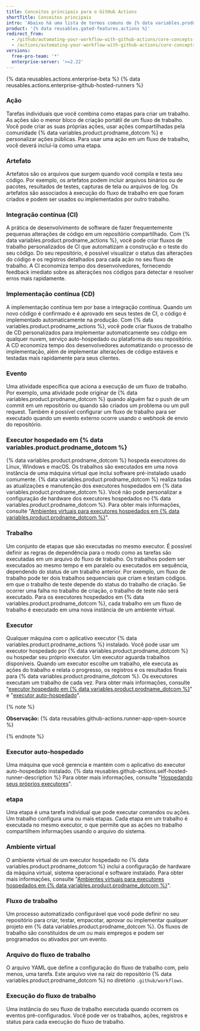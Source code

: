 ```yaml
---
title: Conceitos principais para o GitHub Actions
shortTitle: Conceitos principais
intro: 'Abaixo há uma lista de termos comuns de {% data variables.product.prodname_actions %} que usamos em nossos sites e na documentação de {% data variables.product.prodname_actions %}.'
product: '{% data reusables.gated-features.actions %}'
redirect_from:
  - /github/automating-your-workflow-with-github-actions/core-concepts-for-github-actions
  - /actions/automating-your-workflow-with-github-actions/core-concepts-for-github-actions
versions:
  free-pro-team: '*'
  enterprise-server: '>=2.22'
---
```


{% data reusables.actions.enterprise-beta %}
{% data reusables.actions.enterprise-github-hosted-runners %}

### Ação

Tarefas individuais que você combina como etapas para criar um trabalho. As ações são o menor bloco de criação portátil de um fluxo de trabalho. Você pode criar as suas próprias ações, usar ações compartilhadas pela comunidade {% data variables.product.prodname_dotcom %} e personalizar ações públicas. Para usar uma ação em um fluxo de trabalho, você deverá incluí-la como uma etapa.

### Artefato

Artefatos são os arquivos que surgem quando você compila e testa seu código. Por exemplo, os artefatos podem incluir arquivos binários ou de pacotes, resultados de testes, capturas de tela ou arquivos de log. Os artefatos são associados à execução do fluxo de trabalho em que foram criados e podem ser usados ou implementados por outro trabalho.

### Integração contínua (CI)

A prática de desenvolvimento de software de fazer frequentemente pequenas alterações de código em um repositório compartilhado. Com {% data variables.product.prodname_actions %}, você pode criar fluxos de trabalho personalizados de CI que automatizam a construção e o teste do seu código. Do seu repositório, é possível visualizar o status das alterações do código e os registros detalhados para cada ação no seu fluxo de trabalho. A CI economiza tempo dos desenvolvedores, fornecendo feedback imediato sobre as alterações nos códigos para detectar e resolver erros mais rapidamente.

### Implementação contínua (CD)

A implementação contínua tem por base a integração contínua. Quando um novo código é confirmado e é aprovado em seus testes de CI, o código é implementado automaticamente na produção. Com {% data variables.product.prodname_actions %}, você pode criar fluxos de trabalho de CD personalizados para implementar automaticamente seu código em qualquer nuvem, serviço auto-hospedado ou plataforma do seu repositório. A CD economiza tempo dos desenvolvedores automatizando o processo de implementação, além de implementar alterações de código estáveis e testadas mais rapidamente para seus clientes.

### Evento

Uma atividade específica que aciona a execução de um fluxo de trabalho. Por exemplo, uma atividade pode originar de {% data variables.product.prodname_dotcom %} quando alguém faz o push de um commit em um repositório ou quando são criados um problema ou um pull request. Também é possível configurar um fluxo de trabalho para ser executado quando um evento externo ocorre usando o webhook de envio do repositório.

### Executor hospedado em {% data variables.product.prodname_dotcom %}
{% data variables.product.prodname_dotcom %} hospeda executores do Linux, Windows e macOS. Os trabalhos são executados em uma nova instância de uma máquina virtual que inclui software pré-instalado usado comumente. {% data variables.product.prodname_dotcom %} realiza todas as atualizações e manutenção dos executores hospedados em {% data variables.product.prodname_dotcom %}. Você não pode personalizar a configuração de hardware dos executores hospedados no {% data variables.product.prodname_dotcom %}. Para obter mais informações, consulte "[Ambientes virtuais para executores hospedados em {% data variables.product.prodname_dotcom %}](/github/automating-your-workflow-with-github-actions/virtual-environments-for-github-hosted-runners)".

### Trabalho

Um conjunto de etapas que são executadas no mesmo executor. É possível definir as regras de dependência para o modo como as tarefas são executadas em um arquivo do fluxo de trabalho. Os trabalhos podem ser executados ao mesmo tempo e em paralelo ou executados em sequência, dependendo do status de um trabalho anterior. Por exemplo, um fluxo de trabalho pode ter dois trabalhos sequenciais que criam e testam códigos. em que o trabalho de teste depende do status do trabalho de criação. Se ocorrer uma falha no trabalho de criação, o trabalho de teste não será executado. Para os executores hospedados em {% data variables.product.prodname_dotcom %}, cada trabalho em um fluxo de trabalho é executado em uma nova instância de um ambiente virtual.

### Executor

Qualquer máquina com o aplicativo executor {% data variables.product.prodname_actions %} instalado. Você pode usar um executor hospedado por {% data variables.product.prodname_dotcom %} ou hospedar seu próprio executor. Um executor aguarda trabalhos disponíveis. Quando um executor escolhe um trabalho, ele executa as ações do trabalho e relata o progresso, os registros e os resultados finais para {% data variables.product.prodname_dotcom %}. Os executores executam um trabalho de cada vez. Para obter mais informações, consulte "[executor hospedado em {% data variables.product.prodname_dotcom %}](#github-hosted-runner)" e "[executor auto-hospedado](#self-hosted-runner)".

{% note %}

**Observação:** {% data reusables.github-actions.runner-app-open-source %}

{% endnote %}

### Executor auto-hospedado

Uma máquina que você gerencia e mantém com o aplicativo do executor auto-hospedado instalado. {% data reusables.github-actions.self-hosted-runner-description %} Para obter mais informações, consulte "[Hospedando seus próprios executores](/github/automating-your-workflow-with-github-actions/hosting-your-own-runners)".

### etapa

Uma etapa é uma tarefa individual que pode executar comandos ou ações. Um trabalho configura uma ou mais etapas. Cada etapa em um trabalho é executada no mesmo executor, o que permite que as ações no trabalho compartilhem informações usando o arquivo do sistema.

### Ambiente virtual

O ambiente virtual de um executor hospedado no {% data variables.product.prodname_dotcom %} inclui a configuração de hardware da máquina virtual, sistema operacional e software instalado. Para obter mais informações, consulte "[Ambientes virtuais para executores hospedados em {% data variables.product.prodname_dotcom %}](/github/automating-your-workflow-with-github-actions/virtual-environments-for-github-hosted-runners)".

### Fluxo de trabalho

Um processo automatizado configurável que você pode definir no seu repositório para criar, testar, empacotar, aprovar ou implementar qualquer projeto em {% data variables.product.prodname_dotcom %}. Os fluxos de trabalho são constituídos de um ou mais empregos e podem ser programados ou ativados por um evento.

### Arquivo do fluxo de trabalho

O arquivo YAML que define a configuração do fluxo de trabalho com, pelo menos, uma tarefa. Este arquivo vive na raiz do repositório {% data variables.product.prodname_dotcom %} no diretório `.github/workflows`.

### Execução do fluxo de trabalho

Uma instância do seu fluxo de trabalho executada quando ocorrem os eventos pré-configurados. Você pode ver os trabalhos, ações, registros e status para cada execução do fluxo de trabalho.
